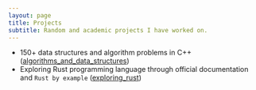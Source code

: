 ```yaml
---
layout: page
title: Projects
subtitle: Random and academic projects I have worked on.
---
```



* 150+ data structures and algorithm problems in C++ ([algorithms_and_data_structures](https://github.com/mandliya/algorithms_and_data_structures))
* Exploring Rust programming language through official documentation and `Rust by example` ([exploring_rust](https://github.com/mandliya/exploring-rust))
